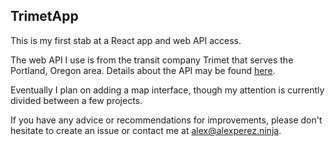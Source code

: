 ## TrimetApp

This is my first stab at a React app and web API access.

The web API I use is from the transit company Trimet that serves the Portland, Oregon area. Details about the API may be found [here](https://developer.trimet.org/ws_docs/).

Eventually I plan on adding a map interface, though my attention is currently divided between a few projects.

If you have any advice or recommendations for improvements, please don't hesitate to create an issue or contact me at [alex@alexperez.ninja](mailto:alex@alexperez.ninja).